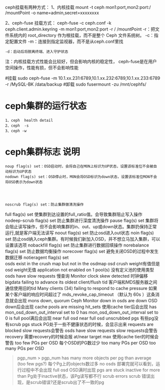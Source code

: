 ceph挂载有两种方式：
  1、内核挂载
    mount -t ceph  mon1:port,mon2:port:/  /mountPoint  -o name=admin,secret=xxxxxxxx
    
  2、ceph-fuse 挂载方式：
    ceph-fuse -c ceph.conf -k ceph.client.admin.keyring -m mon1:port,mon2:port -r /  /mountPoint
    -r：把文件系统内的 root_directory 作为根挂载，而不是整个 Ceph 文件系统树。
    -c：指定配置文件
    -m：连接到指定监视器，而不是从ceph.conf里找
    
    -d：启动后将脱离终端、进入守护状态
    
  注：内核挂载方式性能会比较好，但会影响内核的稳定性，
      ceph-fuse是在用户空间操作，性能有损，但不会影响性能
      
  
  #挂载
sudo ceph-fuse -m 10.1.xx.231:6789,10.1.xx.232:6789,10.1.xx.233:6789 -r /MySQL-BK /data/backup
#卸载
sudo fusermount -zu /mnt/cephfs/
  
 
# ceph集群的运行状态
	1、ceph  health detail
	2、ceph  -s
	3、ceph -w  
 
 
# ceph集群标志							                  说明
	noup flag(s) set：OSD启动时，会将自己在MON上标识为UP状态，设置该标准位不会被自动标识为UP状态
	nodown flag(s) set：OSD停止时，MON会将OSD标识为down状态，设置该标准位MON不会将OSD表示为down状态
		
	
	
	
	noscrub flag(s) set：防止集群做清洗操作
full flag(s) set							使集群到达设置的full_ratio值。会导致集群阻止写入操作
nodeep-scrub flag(s) set							防止集群进行深度清洗操作
pause flag(s) set							集群将会阻止读写操作，但不会影响集群的in、out、up或down状态。集群扔保持正常运行,就是客户端无法读写
noout flag(s) set							防止osd进入out状态
noin flag(s) set							防止osd纳入ceph集群。有时候我们新加入OSD，并不想立马加入集群，可以设置该选项
nobackfill flag(s) set							防止集群进行数据回填操作
norebalance flag(s) set							防止数据均衡操作
norecover flag(s) set							避免关闭OSD的过程中发生数据迁移
notieragent flag(s) set							
osds exist in the crush map but not in the osdmap							osd crush weight有值但是osd weight无值
application not enabled on 1 pool(s)							没有定义池的使用类型
osds have slow requests							慢查询
Monitor clock skew detected							时钟偏移
bigdata failing to advance its oldest client/flush tid							客户端和MDS服务器之间通信使用旧的tid
Many clients (34) failing to respond to cache pressure							如果某个客户端的响应时间超过了 mds_revoke_cap_timeout （默认为 60s ）这条消息就会出现
mons down, quorum							Ceph Monitor down
in osds are down							OSD down后会出现
cache pools are missing hit_sets							使用cache tier后会出现
has mon_osd_down_out_interval set to 0							has mon_osd_down_out_interval set to 0
is full							pool满后会出现
near full osd							near full osd
unscrubbed pgs							有些pg没有scrub
pgs stuck							PG处于一些不健康状态的时候，会显示出来
requests are blocked							slow requests会警告
osds have slow requests							slow requests会警告
recovery							需要recovery的时候会报
at/near target max							使用cache tier的时候会警告
too few PGs per OSD							每个OSD的PG数过少
too many PGs per OSD							too many PGs per OSD
> pgp_num							> pgp_num
has many more objects per pg than average (too few pgs?)							每个Pg上的objects数过多
no osds							部署完就可以看到，运行过程中不会出现
full osd							OSD满时出现
pgs are stuck inactive for more than							Pg处于inactive状态，该Pg读写都不行
scrub errors							scrub 错误出现，是scrub错误?还是scrub出了不一致的pg
							
							

